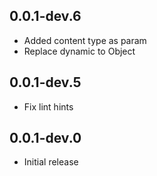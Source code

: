 ## 0.0.1-dev.6

* Added content type as param
* Replace dynamic to Object 

## 0.0.1-dev.5

* Fix lint hints

## 0.0.1-dev.0

* Initial release
